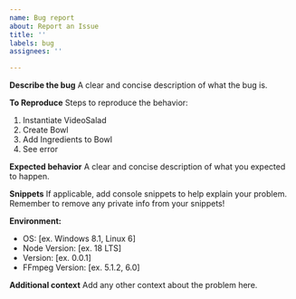 ```yaml
---
name: Bug report
about: Report an Issue
title: ''
labels: bug
assignees: ''

---
```


**Describe the bug**
A clear and concise description of what the bug is.

**To Reproduce**
Steps to reproduce the behavior:
1. Instantiate VideoSalad
2. Create Bowl
3. Add Ingredients to Bowl
4. See error

**Expected behavior**
A clear and concise description of what you expected to happen.

**Snippets**
If applicable, add console snippets to help explain your problem. Remember to remove any private info from your snippets!

**Environment:**
 - OS: [ex. Windows 8.1, Linux 6]
 - Node Version: [ex. 18 LTS]
 - Version: [ex. 0.0.1]
 - FFmpeg Version: [ex. 5.1.2, 6.0]

**Additional context**
Add any other context about the problem here.
